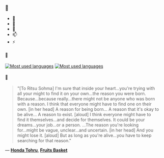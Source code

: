 ### 👋

- 🔭
- 🌱
- 💬
- 📫
- ⚡

#### 🧏

[![Most used languages](https://github-readme-stats-aynah.vercel.app/api/top-langs/?username=aynh&theme=solarized-dark&langs_count=6&layout=compact&hide_title=true)](https://github.com/anuraghazra/github-readme-stats#gh-dark-mode-only)
[![Most used languages](https://github-readme-stats-aynah.vercel.app/api/top-langs/?username=aynh&theme=solarized-light&langs_count=6&layout=compact&hide_title=true)](https://github.com/anuraghazra/github-readme-stats#gh-light-mode-only)

#### 💬

> "[To Ritsu Sohma] I'm sure that inside your heart...you're trying with all your might to find it on your own...the reason you were born. Because...because really...there might not be anyone who was born with a reason. I think that everyone might have to find one on their own. [in her head] A reason for being born... A reason that it's okay to be alive... A reason to exist. [aloud] I think everyone might have to find it themselves...and decide for themselves. It could be your dreams...your job...or a person. ...The reason you're looking for...might be vague, unclear...and uncertain. [in her head] And you might lose it. [aloud] But as long as you're alive...you have to keep searching for that reason."

&mdash; [**Honda Tohru**](https://myanimelist.net/character.php?q=Honda%20Tohru&cat=character), [**Fruits Basket**](https://myanimelist.net/search/all?q=Fruits%20Basket&cat=all)
